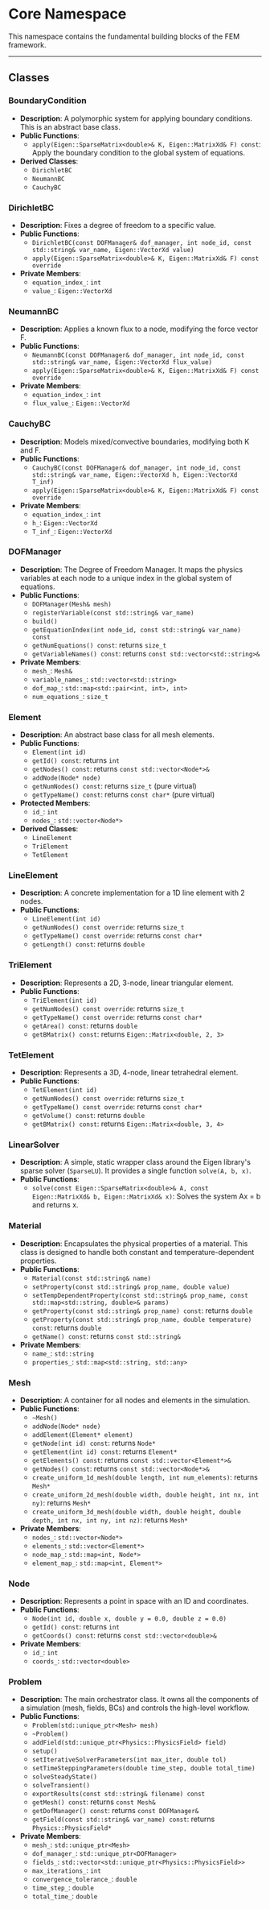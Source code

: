 # **Core Namespace**

This namespace contains the fundamental building blocks of the FEM framework.

---
## **Classes**

### **BoundaryCondition**
* **Description**: A polymorphic system for applying boundary conditions. This is an abstract base class.
* **Public Functions**:
  * `apply(Eigen::SparseMatrix<double>& K, Eigen::MatrixXd& F) const`: Apply the boundary condition to the global system of equations.
* **Derived Classes**:
  * `DirichletBC`
  * `NeumannBC`
  * `CauchyBC`

### **DirichletBC**
* **Description**: Fixes a degree of freedom to a specific value.
* **Public Functions**:
  * `DirichletBC(const DOFManager& dof_manager, int node_id, const std::string& var_name, Eigen::VectorXd value)`
  * `apply(Eigen::SparseMatrix<double>& K, Eigen::MatrixXd& F) const override`
* **Private Members**:
  * `equation_index_`: `int`
  * `value_`: `Eigen::VectorXd`

### **NeumannBC**
* **Description**: Applies a known flux to a node, modifying the force vector F.
* **Public Functions**:
  * `NeumannBC(const DOFManager& dof_manager, int node_id, const std::string& var_name, Eigen::VectorXd flux_value)`
  * `apply(Eigen::SparseMatrix<double>& K, Eigen::MatrixXd& F) const override`
* **Private Members**:
  * `equation_index_`: `int`
  * `flux_value_`: `Eigen::VectorXd`

### **CauchyBC**
* **Description**: Models mixed/convective boundaries, modifying both K and F.
* **Public Functions**:
  * `CauchyBC(const DOFManager& dof_manager, int node_id, const std::string& var_name, Eigen::VectorXd h, Eigen::VectorXd T_inf)`
  * `apply(Eigen::SparseMatrix<double>& K, Eigen::MatrixXd& F) const override`
* **Private Members**:
  * `equation_index_`: `int`
  * `h_`: `Eigen::VectorXd`
  * `T_inf_`: `Eigen::VectorXd`

### **DOFManager**
* **Description**: The Degree of Freedom Manager. It maps the physics variables at each node to a unique index in the global system of equations.
* **Public Functions**:
  * `DOFManager(Mesh& mesh)`
  * `registerVariable(const std::string& var_name)`
  * `build()`
  * `getEquationIndex(int node_id, const std::string& var_name) const`
  * `getNumEquations() const`: returns `size_t`
  * `getVariableNames() const`: returns `const std::vector<std::string>&`
* **Private Members**:
  * `mesh_`: `Mesh&`
  * `variable_names_`: `std::vector<std::string>`
  * `dof_map_`: `std::map<std::pair<int, int>, int>`
  * `num_equations_`: `size_t`

### **Element**
* **Description**: An abstract base class for all mesh elements.
* **Public Functions**:
  * `Element(int id)`
  * `getId() const`: returns `int`
  * `getNodes() const`: returns `const std::vector<Node*>&`
  * `addNode(Node* node)`
  * `getNumNodes() const`: returns `size_t` (pure virtual)
  * `getTypeName() const`: returns `const char*` (pure virtual)
* **Protected Members**:
  * `id_`: `int`
  * `nodes_`: `std::vector<Node*>`
* **Derived Classes**:
  * `LineElement`
  * `TriElement`
  * `TetElement`

### **LineElement**
* **Description**: A concrete implementation for a 1D line element with 2 nodes.
* **Public Functions**:
  * `LineElement(int id)`
  * `getNumNodes() const override`: returns `size_t`
  * `getTypeName() const override`: returns `const char*`
  * `getLength() const`: returns `double`

### **TriElement**
* **Description**: Represents a 2D, 3-node, linear triangular element.
* **Public Functions**:
  * `TriElement(int id)`
  * `getNumNodes() const override`: returns `size_t`
  * `getTypeName() const override`: returns `const char*`
  * `getArea() const`: returns `double`
  * `getBMatrix() const`: returns `Eigen::Matrix<double, 2, 3>`

### **TetElement**
* **Description**: Represents a 3D, 4-node, linear tetrahedral element.
* **Public Functions**:
  * `TetElement(int id)`
  * `getNumNodes() const override`: returns `size_t`
  * `getTypeName() const override`: returns `const char*`
  * `getVolume() const`: returns `double`
  * `getBMatrix() const`: returns `Eigen::Matrix<double, 3, 4>`

### **LinearSolver**
* **Description**: A simple, static wrapper class around the Eigen library's sparse solver (`SparseLU`). It provides a single function `solve(A, b, x)`.
* **Public Functions**:
  * `solve(const Eigen::SparseMatrix<double>& A, const Eigen::MatrixXd& b, Eigen::MatrixXd& x)`: Solves the system Ax = b and returns x.

### **Material**
* **Description**: Encapsulates the physical properties of a material. This class is designed to handle both constant and temperature-dependent properties.
* **Public Functions**:
  * `Material(const std::string& name)`
  * `setProperty(const std::string& prop_name, double value)`
  * `setTempDependentProperty(const std::string& prop_name, const std::map<std::string, double>& params)`
  * `getProperty(const std::string& prop_name) const`: returns `double`
  * `getProperty(const std::string& prop_name, double temperature) const`: returns `double`
  * `getName() const`: returns `const std::string&`
* **Private Members**:
  * `name_`: `std::string`
  * `properties_`: `std::map<std::string, std::any>`

### **Mesh**
* **Description**: A container for all nodes and elements in the simulation.
* **Public Functions**:
  * `~Mesh()`
  * `addNode(Node* node)`
  * `addElement(Element* element)`
  * `getNode(int id) const`: returns `Node*`
  * `getElement(int id) const`: returns `Element*`
  * `getElements() const`: returns `const std::vector<Element*>&`
  * `getNodes() const`: returns `const std::vector<Node*>&`
  * `create_uniform_1d_mesh(double length, int num_elements)`: returns `Mesh*`
  * `create_uniform_2d_mesh(double width, double height, int nx, int ny)`: returns `Mesh*`
  * `create_uniform_3d_mesh(double width, double height, double depth, int nx, int ny, int nz)`: returns `Mesh*`
* **Private Members**:
  * `nodes_`: `std::vector<Node*>`
  * `elements_`: `std::vector<Element*>`
  * `node_map_`: `std::map<int, Node*>`
  * `element_map_`: `std::map<int, Element*>`

### **Node**
* **Description**: Represents a point in space with an ID and coordinates.
* **Public Functions**:
  * `Node(int id, double x, double y = 0.0, double z = 0.0)`
  * `getId() const`: returns `int`
  * `getCoords() const`: returns `const std::vector<double>&`
* **Private Members**:
  * `id_`: `int`
  * `coords_`: `std::vector<double>`

### **Problem**
* **Description**: The main orchestrator class. It owns all the components of a simulation (mesh, fields, BCs) and controls the high-level workflow.
* **Public Functions**:
  * `Problem(std::unique_ptr<Mesh> mesh)`
  * `~Problem()`
  * `addField(std::unique_ptr<Physics::PhysicsField> field)`
  * `setup()`
  * `setIterativeSolverParameters(int max_iter, double tol)`
  * `setTimeSteppingParameters(double time_step, double total_time)`
  * `solveSteadyState()`
  * `solveTransient()`
  * `exportResults(const std::string& filename) const`
  * `getMesh() const`: returns `const Mesh&`
  * `getDofManager() const`: returns `const DOFManager&`
  * `getField(const std::string& var_name) const`: returns `Physics::PhysicsField*`
* **Private Members**:
  * `mesh_`: `std::unique_ptr<Mesh>`
  * `dof_manager_`: `std::unique_ptr<DOFManager>`
  * `fields_`: `std::vector<std::unique_ptr<Physics::PhysicsField>>`
  * `max_iterations_`: `int`
  * `convergence_tolerance_`: `double`
  * `time_step_`: `double`
  * `total_time_`: `double`